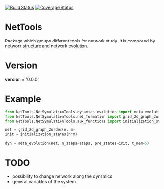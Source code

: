 
[![Build Status](https://travis-ci.org/tgquintela/NetTools.svg?branch=master)](https://travis-ci.org/tgquintela/NetTools)
[![Coverage Status](https://coveralls.io/repos/github/tgquintela/NetTools/badge.svg?branch=master)](https://coveralls.io/github/tgquintela/NetTools?branch=master)

# NetTools
Package which groups different tools for network study. It is composed by network structure and network evolution.

# Version
__version__ = '0.0.0'


# Example
```python
from NetTools.NetSymulationTools.dynamics_evolution import meta_evolution
from NetTools.NetSymulationTools.net_formation import grid_2d_graph_2order
from NetTools.NetSymulationTools.aux_functions import initialization_states

net = grid_2d_graph_2order(n, m)
init = initialization_states(n*m)

dyn = meta_evolution(net, n_steps=steps, pre_states=init, t_mem=5)
```

# TODO
* possibility to change network along the dynamics
* general variables of the system
